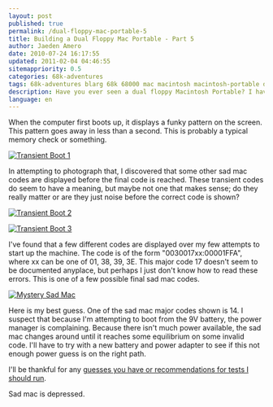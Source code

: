 ```yaml
---
layout: post
published: true
permalink: /dual-floppy-mac-portable-5
title: Building a Dual Floppy Mac Portable - Part 5
author: Jaeden Amero
date: 2010-07-24 16:17:55
updated: 2011-02-04 04:46:55
sitemappriority: 0.5
categories: 68k-adventures
tags: 68k-adventures blarg 68k 68000 mac macintosh macintosh-portable dual floppy
description: Have you ever seen a dual floppy Macintosh Portable? I haven't. Let's make one, part 5.
language: en
---
```

<p>When the computer first boots up, it displays a funky pattern on the screen. This pattern goes away in less than a second. This is probably a typical memory check or something.</p>

<a href="http://static.patater.com/files/pictures/macportable-transient_boot_1.jpg"><img src="http://static.patater.com/files/pictures/thumb/macportable-transient_boot_1.jpg" alt="Transient Boot 1" /></a>

<p>In attempting to photograph that, I discovered that some other sad mac codes are displayed before the final code is reached. These transient codes do seem to have a meaning, but maybe not one that makes sense; do they really matter or are they just noise before the correct code is shown?</p>

<a href="http://static.patater.com/files/pictures/macportable-transient_boot_2.jpg"><img src="http://static.patater.com/files/pictures/thumb/macportable-transient_boot_2.jpg" alt="Transient Boot 2" /></a>

<a href="http://static.patater.com/files/pictures/macportable-transient_boot_3.jpg" class="postlink"><img src="http://static.patater.com/files/pictures/thumb/macportable-transient_boot_3.jpg" alt="Transient Boot 3" /></a>

<p>I've found that a few different codes are displayed over my few attempts to start up the machine. The code is of the form &quot;0030017xx:00001FFA&quot;, where xx can be one of 01, 38, 39, 3E. This major code 17 doesn't seem to be documented anyplace, but perhaps I just don't know how to read these errors. This is one of a few possible final sad mac codes.</p>

<a href="http://static.patater.com/files/pictures/macportable-mystery_sad_mac.jpg"><img src="http://static.patater.com/files/pictures/thumb/macportable-mystery_sad_mac.jpg" alt="Mystery Sad Mac" /></a>

<p>Here is my best guess. One of the sad mac major codes shown is 14. I suspect that because I'm attempting to boot from the 9V battery, the power manager is complaining. Because there isn't much power available, the sad mac changes around until it reaches some equilibrium on some invalid code. I'll have to try with a new battery and power adapter to see if this not enough power guess is on the right path.</p>

<p>I'll be thankful for any <a href="/contact">guesses you have or recommendations for tests I should run</a>.</p>

<p>Sad mac is depressed.</p>

